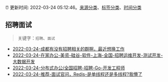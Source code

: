 :alarm_clock: 更新时间: 2022-03-24 05:12:46。[来源分类](../README.md)、[标签分类](../TAGS.md)、[时间分类](../TIMELINE.md)

## 招聘面试


> 关键字：`招聘`、`面试`



- [2022-03-24-成都有没有招聘相关的群啊，最近想换工作](https://www.v2ex.com/t/842576) 
- [2022-03-24-在家办公-美资-硅谷-软件-上海-全国-招聘运维开发-测试开发-大数据开发](https://www.v2ex.com/t/842552) 
- [2022-03-24-分布式办公/全国招聘-招聘-Go-开发工程师](https://www.v2ex.com/t/842536) 
- [2022-03-24-推荐-面试官问，Redis-是单线程还是多线程?我懵了](https://toutiao.io/k/kd3u5dk) 